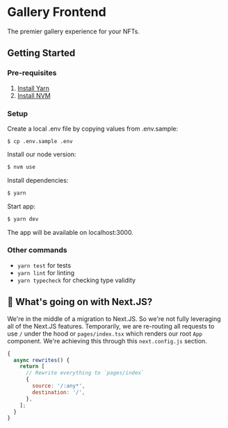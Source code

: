 # Gallery Frontend

The premier gallery experience for your NFTs.

## Getting Started

### Pre-requisites

1. [Install Yarn](https://classic.yarnpkg.com/en/docs/install)
2. [Install NVM](https://github.com/nvm-sh/nvm)

 
### Setup

Create a local .env file by copying values from .env.sample:

```terminal
$ cp .env.sample .env
```

Install our node version:

```bash
$ nvm use
```

Install dependencies:

```bash
$ yarn
```

Start app:

```bash
$ yarn dev
```

The app will be available on localhost:3000.

### Other commands

- `yarn test` for tests
- `yarn lint` for linting
- `yarn typecheck` for checking type validity


## 🤔 What's going on with Next.JS?

We're in the middle of a migration to Next.JS. So we're not fully leveraging all of the Next.JS features.
Temporarily, we are re-routing all requests to use `/` under the hood or `pages/index.tsx` which renders
our root `App` component. We're achieving this through this `next.config.js` section.

```js
{
  async rewrites() {
    return [
      // Rewrite everything to `pages/index`
      {
        source: '/:any*',
        destination: '/',
      },
    ];
  }
}
```
